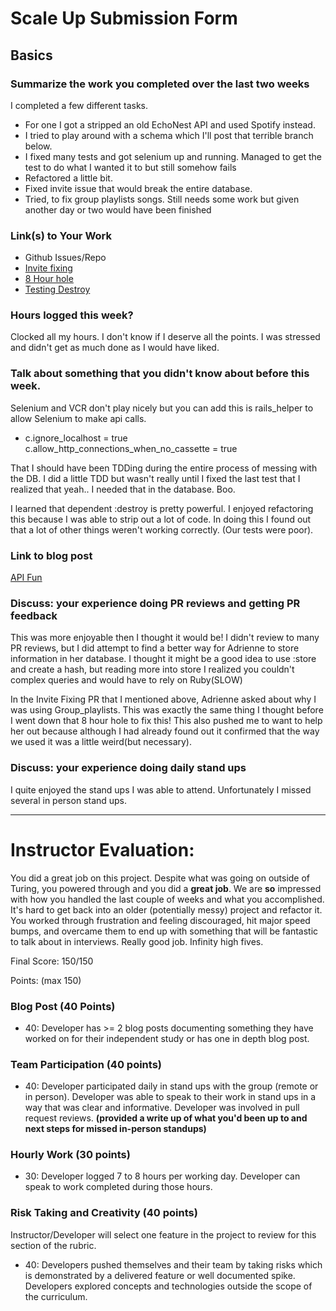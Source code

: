 # Scale Up Submission Form

## Basics

### Summarize the work you completed over the last two weeks
I completed a few different tasks.
  - For one I got a stripped an old EchoNest API and used Spotify instead.   
  - I tried to play around with a schema which I'll post that terrible branch below.
  - I fixed many tests and got selenium up and running. Managed to get the test to do what I wanted it to but still somehow fails
  - Refactored a little bit.
  - Fixed invite issue that would break the entire database.
  - Tried, to fix group playlists songs. Still needs some work but given another day or two would have been finished

### Link(s) to Your Work

 - Github Issues/Repo
 - [Invite fixing](https://github.com/Jlawlzz/personal-project/pull/78#issuecomment-223649689 )
 - [8 Hour hole](https://github.com/Jlawlzz/personal-project/pull/77)
 - [Testing Destroy](https://github.com/Jlawlzz/personal-project/pull/82/files)

### Hours logged this week?

Clocked all my hours. I don't know if I deserve all the points. I was stressed and didn't get as much done as I would have liked.

### Talk about something that you didn't know about before this week.
  Selenium and VCR don't play nicely but you can add this is rails_helper to allow Selenium to make api calls.
  -   c.ignore_localhost = true  
      c.allow_http_connections_when_no_cassette = true

  That I should have been TDDing during the entire process of messing with the DB. I did a little TDD but wasn't really until I fixed the last test that I realized that yeah.. I needed that in the database. Boo.

  I learned that dependent :destroy is pretty powerful. I enjoyed refactoring this because I was able to strip out a lot of code. In doing this I found out that a lot of other things weren't working correctly. (Our tests were poor).

### Link to blog post
[API Fun](https://medium.com/@tmoore2272/apis-that-no-longer-take-requests-56a6c3ddc3b9#.k6zsn8o33)

### Discuss: your experience doing PR reviews and getting PR feedback
This was more enjoyable then I thought it would be! I didn't review to many PR reviews, but I did attempt to find a better way for Adrienne to store information in her database. I thought it might be a good idea to use :store and create a hash, but reading more into store I realized you couldn't complex queries and would have to rely on Ruby(SLOW)

In the Invite Fixing PR that I mentioned above, Adrienne asked about why I was using Group_playlists. This was exactly the same thing I thought before I went down that 8 hour hole to fix this! This also pushed me to want to help her out because although I had already found out it confirmed that the way we used it was a little weird(but necessary).

### Discuss: your experience doing daily stand ups
  I quite enjoyed the stand ups I was able to attend. Unfortunately I missed several in person stand ups.


-----

# Instructor Evaluation:

You did a great job on this project. Despite what was going on outside of Turing, you powered through and you did a **great job**. We are **so** impressed with how you handled the last couple of weeks and what you accomplished. It's hard to get back into an older (potentially messy) project and refactor it. You worked through frustration and feeling discouraged, hit major speed bumps, and overcame them to end up with something that will be fantastic to talk about in interviews. Really good job. Infinity high fives.

Final Score: 150/150

Points: (max 150)

### Blog Post (40 Points)  

  * 40: Developer has >= 2 blog posts documenting something they have worked on for their independent study or has one in depth blog post.

### Team Participation (40 points)

  * 40: Developer participated daily in stand ups with the group (remote or in person). Developer was able to speak to their work in stand ups in a way that was clear and informative. Developer was involved in pull request reviews. **(provided a write up of what you'd been up to and next steps for missed in-person standups)**

### Hourly Work (30 points)

  * 30: Developer logged 7 to 8 hours per working day. Developer can speak to work completed during those hours.

### Risk Taking and Creativity (40 points)

  Instructor/Developer will select one feature in the project to review for this section of the rubric.

  * 40: Developers pushed themselves and their team by taking risks which is demonstrated by a delivered feature or well documented spike. Developers explored concepts and technologies outside the scope of the curriculum.
